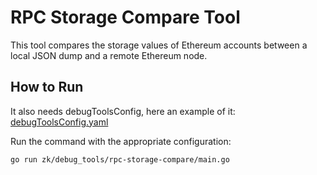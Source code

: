 # RPC Storage Compare Tool

This tool compares the storage values of Ethereum accounts between a local JSON dump and a remote Ethereum node.

## How to Run

It also needs debugToolsConfig, here an example of it: [debugToolsConfig.yaml](../../../debugToolsConfig.yaml.example)

Run the command with the appropriate configuration:
```sh
go run zk/debug_tools/rpc-storage-compare/main.go
```